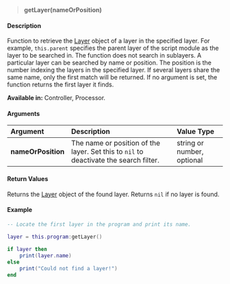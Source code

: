 >**getLayer(nameOrPosition)**

#### Description

Function to retrieve the [Layer](./Layer.md) object of a layer in the specified layer. For example, ``this.parent`` specifies the parent layer of the script module as the layer to be searched in. The function does not search in sublayers. A particular layer can be searched by name or position. The position is the number indexing the layers in the specified layer. If several layers share the same name, only the first match will be returned. If no argument is set, the function returns the first layer it finds.

**Available in:** Controller, Processor.

#### Arguments

|Argument|Description|Value Type|
|:-|:-|:-|
|**nameOrPosition**|The name or position of the layer. Set this to ``nil`` to deactivate the search filter.|string or number, optional|

#### Return Values

Returns the [Layer](./Layer.md) object of the found layer. Returns ``nil`` if no layer is found.

#### Example

```lua
-- Locate the first layer in the program and print its name.

layer = this.program:getLayer()
 
if layer then
    print(layer.name)
else
    print("Could not find a layer!")
end
```

